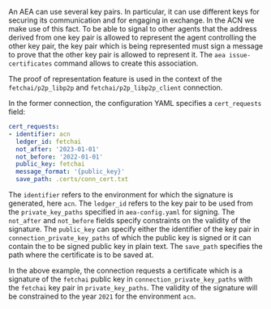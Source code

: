An AEA can use several key pairs. In particular, it can use different keys for securing its communication and for engaging in exchange. In the ACN we make use of this fact. To be able to signal to other agents that the address derived from one key pair is allowed to represent the agent controlling the other key pair, the key pair which is being represented must sign a message to prove that the other key pair is allowed to represent it. The `aea issue-certificates` command allows to create this association.

The proof of representation feature is used in the context of the `fetchai/p2p_libp2p` and `fetchai/p2p_libp2p_client` connection.

In the former connection, the configuration YAML specifies a `cert_requests` field:

``` yaml
cert_requests:
- identifier: acn
  ledger_id: fetchai
  not_after: '2023-01-01'
  not_before: '2022-01-01'
  public_key: fetchai
  message_format: '{public_key}'
  save_path: .certs/conn_cert.txt
```

The `identifier` refers to the environment for which the signature is generated, here `acn`. The `ledger_id` refers to the key pair to be used from the `private_key_paths` specified in `aea-config.yaml` for signing. The `not_after` and `not_before` fields specify constraints on the validity of the signature. The `public_key` can specify either the identifier of the key pair in `connection_private_key_paths` of which the public key is signed or it can contain the to be signed public key in plain text. The `save_path` specifies the path where the certificate is to be saved at.

In the above example, the connection requests a certificate which is a signature of the `fetchai` public key in `connection_private_key_paths` with the `fetchai` key pair in `private_key_paths`. The validity of the signature will be constrained to the year `2021` for the environment `acn`. 
